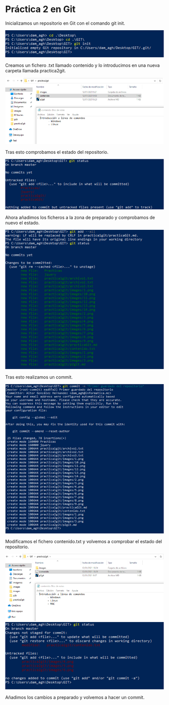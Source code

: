 # Práctica 2 en Git

Inicializamos un repositorio en Git con el comando git init.

<img src = "images/1.png">

Creamos un fichero .txt llamado contenido y lo introducimos en una nueva carpeta llamada practica2git.

<img src = "images/2.png">

Tras esto comprobamos el estado del repositorio.

<img src = "images/3.png">

Ahora añadimos los ficheros a la zona de preparado y comprobamos de nuevo el estado.

<img src = "images/4.png">

Tras esto realizamos un commit.

<img src = "images/5.png">

Modificamos el fichero contenido.txt y volvemos a comprobar el estado del repositorio.

<img src = "images/6.png">
<img src = "images/7.png">

Añadimos los cambios a preparado y volvemos a hacer un commit.